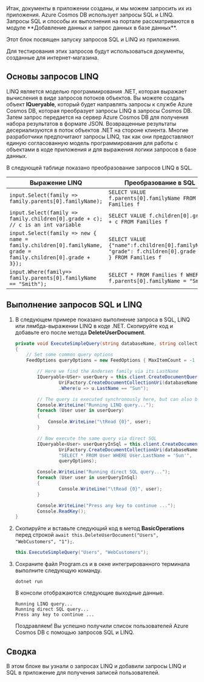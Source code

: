 <!--TODO: Explain how to do ExecuteNext (pages closer to SDK imp) vs ToList (continuation token)--> Итак, документы в приложении созданы, и мы можем запросить их из приложения. Azure Cosmos DB использует запросы SQL и LINQ. Запросы SQL и способы их выполнения на портале рассматриваются в модуле **Добавление данных и запрос данных в базе данных**. 

Этот блок посвящен запуску запросов SQL и LINQ из приложения.

Для тестирования этих запросов будут использоваться документы, созданные для интернет-магазина.

## <a name="linq-query-basics"></a>Основы запросов LINQ

LINQ является моделью программирования .NET, которая выражает вычисления в виде запросов потоков объектов. Вы можете создать объект **IQueryable**, который будет направлять запросы к службе Azure Cosmos DB, которая преобразует запросы LINQ в запросы Cosmos DB. Затем запрос передается на сервер Azure Cosmos DB для получения набора результатов в формате JSON. Возвращенные результаты десериализуются в поток объектов .NET на стороне клиента. Многие разработчики предпочитают запросы LINQ, так как они предоставляют единую согласованную модель программирования для работы с объектами в коде приложения и для выражения логики запросов в базе данных.

В следующей таблице показано преобразование запросов LINQ в SQL.

| Выражение LINQ | Преобразование в SQL |
|---|---|
| `input.Select(family => family.parents[0].familyName);`| `SELECT VALUE f.parents[0].familyName FROM Families f` |
|`input.Select(family => family.children[0].grade + c); // c is an int variable` | `SELECT VALUE f.children[0].grade + c FROM Families f` |
|`input.Select(family => new { name = family.children[0].familyName, grade = family.children[0].grade + 3});`| `SELECT VALUE {"name":f.children[0].familyName, "grade": f.children[0].grade + 3 } FROM Families f`|
|`input.Where(family=> family.parents[0].familyName == "Smith");`|`SELECT * FROM Families f WHERE f.parents[0].familyName = "Smith"`|

## <a name="run-sql-and-linq-queries"></a>Выполнение запросов SQL и LINQ

1. В следующем примере показано выполнение запроса в SQL, LINQ или лямбда-выражении LINQ в коде .NET. Скопируйте код и добавьте его после метода **DeleteUserDocument**.

    ```csharp
    private void ExecuteSimpleQuery(string databaseName, string collectionName)
    {
        // Set some common query options
        FeedOptions queryOptions = new FeedOptions { MaxItemCount = -1 };
    
            // Here we find the Andersen family via its LastName
            IQueryable<USer> userQuery = this.client.CreateDocumentQuery<Family>(
                    UriFactory.CreateDocumentCollectionUri(databaseName, collectionName), queryOptions)
                    .Where(u => u.LastName == "Sun");
    
            // The query is executed synchronously here, but can also be executed asynchronously via the IDocumentQuery<T> interface
            Console.WriteLine("Running LINQ query...");
            foreach (User user in userQuery)
            {
                Console.WriteLine("\tRead {0}", user);
            }
    
            // Now execute the same query via direct SQL
            IQueryable<User> userQueryInSql = this.client.CreateDocumentQuery<User>(
                    UriFactory.CreateDocumentCollectionUri(databaseName, collectionName),
                    "SELECT * FROM User WHERE User.LastName = 'Sun'",
                    queryOptions);
    
            Console.WriteLine("Running direct SQL query...");
            foreach (User user in userQueryInSql)
            {
                    Console.WriteLine("\tRead {0}", user);
            }
    
            Console.WriteLine("Press any key to continue ...");
            Console.ReadKey();
    }
    ```

2. Скопируйте и вставьте следующий код в метод **BasicOperations** перед строкой `await this.DeleteUserDocument("Users", "WebCustomers", "1");`.

    ```csharp
    this.ExecuteSimpleQuery("Users", "WebCustomers");
    ```

3. Сохраните файл Program.cs и в окне интегрированного терминала выполните следующую команду.
    
    ```
    dotnet run
    ```

    В консоли отображаются следующие выходные данные.

    ```
    Running LINQ query...
    Running direct SQL query...
    Press any key to continue ...
    ```

    Поздравляем! Вы успешно получили список пользователей Azure Cosmos DB с помощью запросов SQL и LINQ.

## <a name="summary"></a>Сводка

В этом блоке вы узнали о запросах LINQ и добавили запросы LINQ и SQL в приложение для получения записей пользователей.
